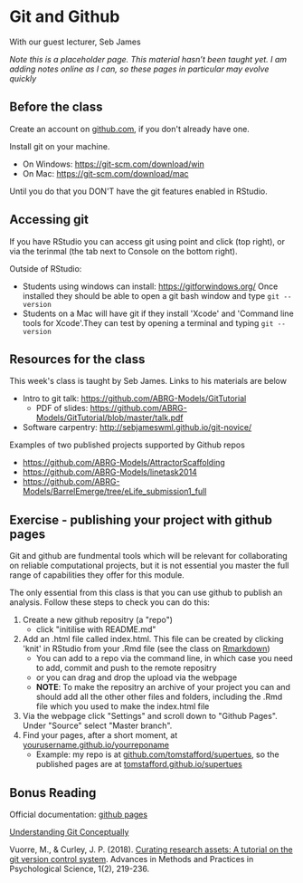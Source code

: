 # Git and Github


With our guest lecturer, Seb James


<div class="info">
<p><em>Note this is a placeholder page. This material hasn’t been taught yet. I am adding notes online as I can, so these pages in particular may evolve quickly</em></p>
</div>


## Before the class

Create an account on [github.com](https://github.com/), if you don't already have one.

Install git on your machine. 

  * On Windows: https://git-scm.com/download/win
  * On Mac: https://git-scm.com/download/mac
  
Until you do that you DON'T have the git features enabled in RStudio.


## Accessing git 

If you have RStudio you can access git using point and click (top right), or via the terinmal (the tab next to Console on the bottom right). 

Outside of RStudio:

 * Students using windows can install: https://gitforwindows.org/ Once installed they should be able to open a git bash window and type ``git --version``
 * Students on a Mac will have git if they install 'Xcode' and 'Command line tools for Xcode'.They can test by opening a terminal and typing ``git --version``


## Resources for the class

This week's class is taught by Seb James. Links to his materials are below

  * Intro to git talk: https://github.com/ABRG-Models/GitTutorial
    * PDF of slides: https://github.com/ABRG-Models/GitTutorial/blob/master/talk.pdf
  * Software carpentry: http://sebjameswml.github.io/git-novice/

Examples of two published projects supported by Github repos

  * https://github.com/ABRG-Models/AttractorScaffolding
  * https://github.com/ABRG-Models/linetask2014
  * https://github.com/ABRG-Models/BarrelEmerge/tree/eLife_submission1_full

## Exercise - publishing your project with github pages

Git and github are fundmental tools which will be relevant for collaborating on reliable computational projects, but it is not essential you master the full range of capabilities they offer for this module.

The only essential from this class is that you can use github to publish an analysis. Follow these steps to check you can do this:

1. Create a new github repositry (a "repo")
    * click "initilise with README.md"
2. Add an .html file called index.html. This file can be created by clicking 'knit' in RStudio from your .Rmd file (see the class on [Rmarkdown](rmarkdown.html))
    * You can add to a repo via the command line, in which case you need to add, commit and push to the remote repositry
    * or you can drag and drop the upload via the webpage
    * **NOTE**: To make the repositry an archive of your project you can and should add all the other other files and folders, including the .Rmd file which you used to make the index.html file
3. Via the webpage click "Settings" and scroll down to "Github Pages". Under "Source" select "Master branch".
4. Find your pages, after a short moment, at [yourusername.github.io/yourreponame]()
    * Example: my repo is at [github.com/tomstafford/supertues](https://github.com/tomstafford/supertues), so the published pages are at [tomstafford.github.io/supertues](https://tomstafford.github.io/supertues/)


## Bonus Reading

Official documentation: [github pages](https://help.github.com/en/github/working-with-github-pages)

[Understanding Git Conceptually](https://www.sbf5.com/~cduan/technical/git/)

Vuorre, M., & Curley, J. P. (2018). [Curating research assets: A tutorial on the git version control system](https://journals.sagepub.com/doi/full/10.1177/2515245918754826). Advances in Methods and Practices in Psychological Science, 1(2), 219-236.
